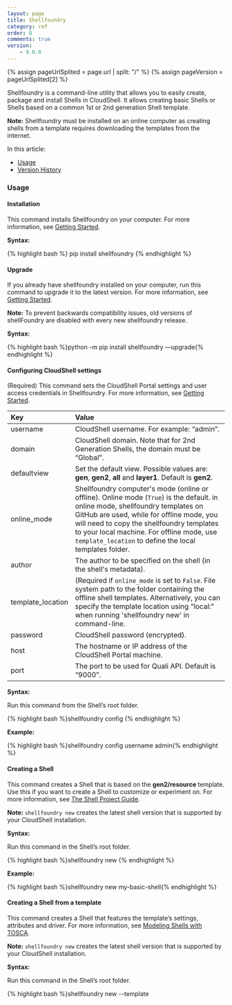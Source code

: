 ```yaml
---
layout: page
title: Shellfoundry
category: ref
order: 8
comments: true
version:
    - 9.0.0
---
```


{% assign pageUrlSplited = page.url | split: "/" %}
{% assign pageVersion = pageUrlSplited[2] %}


Shellfoundry is a command-line utility that allows you to easily create, package and install Shells in CloudShell.  It allows creating basic Shells or Shells based on a common 1st or 2nd generation Shell template. 

**Note:** Shellfoundry must be installed on an online computer as creating shells from a template requires downloading the templates from the internet.


In this article:

* [Usage](#usage)
* [Version History](#version-history)


### Usage<a name="usage"></a>


#### Installation
This command installs Shellfoundry on your computer. For more information, see [Getting Started]({{site.baseurl}}/shells/{{pageVersion}}/getting-started.html).

**Syntax:**

{% highlight bash %}
pip install shellfoundry
{% endhighlight %}


#### Upgrade

If you already have shellfoundry installed on your computer, run this command to upgrade it to the latest version. For more information, see [Getting Started]({{site.baseurl}}/shells/{{pageVersion}}/getting-started.html).

**Note:** To prevent backwards compatibility issues, old versions of shellFoundry are disabled with every new shellfoundry release.

**Syntax:**

{% highlight bash %}python -m pip install shellfoundry ––upgrade{% endhighlight %}


#### Configuring CloudShell settings

(Required) This command sets the CloudShell Portal settings and user access credentials in Shellfoundry. For more information, see [Getting Started]({{site.baseurl}}/shells/{{pageVersion}}/getting-started.html).

|  Key               |  Value 
|  :----------------   | :----------------------------------------------------------------- |            
|  username          |  CloudShell username. For example: “admin”.                        |
|  domain            |  CloudShell domain. Note that for 2nd Generation Shells, the domain must be “Global”.  |
|  defaultview       |  Set the default view. Possible values are: **gen**, **gen2**, **all** and **layer1**. Default is **gen2**.                           |
|  online_mode       |  Shellfoundry computer's mode (online or offline). Online mode (`True`) is the default. in online mode, shellfoundry templates on GitHub are used, while for offline mode, you will need to copy the shellfoundry templates to your local machine. For offline mode, use `template_location` to define the local templates folder.     |
|  author          |  The author to be specified on the shell (in the shell's metadata).                                   |
|  template_location          |   (Required if `online_mode` is set to `False`. File system path to the folder containing the offline shell templates. Alternatively, you can specify the template location using "local:" when running 'shellfoundry new' in command-line.                                  |
|  password          |  CloudShell password (encrypted).                                   |
|  host              |  The hostname or IP address of the CloudShell Portal machine.       |
|  port              |  The port to be used for Quali API. Default is “9000”.              |

**Syntax:**

Run this command from the Shell’s root folder.

{% highlight bash %}shellfoundry config <key name> <key value>{% endhighlight %}

**Example:**

{% highlight bash %}shellfoundry config username admin{% endhighlight %}


#### Creating a Shell

This command creates a Shell that is based on the **gen2/resource** template. Use this if you want to create a Shell to customize or experiment on. For more information, see [The Shell Project Guide]({{site.baseurl}}/shells/{{pageVersion}}/the-shell-project.html).

**Note:** `shellfoundry new` creates the latest shell version that is supported by your CloudShell installation. 

**Syntax:**

Run this command in the Shell’s root folder.

{% highlight bash %}shellfoundry new <Shell-name>{% endhighlight %}

**Example:**

{% highlight bash %}shellfoundry new my-basic-shell{% endhighlight %}


#### Creating a Shell from a template

This command creates a Shell that features the template’s settings, attributes and driver. For more information, see [Modeling Shells with TOSCA]({{site.baseurl}}/shells/{{pageVersion}}/modeling-the-shell.html). 

**Note:** `shellfoundry new` creates the latest shell version that is supported by your CloudShell installation. 

**Syntax:**

Run this command in the Shell’s root folder.

{% highlight bash %}shellfoundry new <Shell-name> --template <template>{% endhighlight %}

**Example:**

{% highlight bash %}shellfoundry new my-switch-g2 --template=gen2/networking/switch{% endhighlight %}

**Note:** This command creates a Shell that is based on the latest version of the specified template, which is supported by your CloudShell version. However, you can also create a Shell based on a different version of the template, by adding `--version <version_number>` to the command. 


#### Creating a Shell from a local template

This section explains how to create Shells using a Shell template that isn’t online for some reason. For example, you want to use a Shell template you are currently developing.

**Syntax:**

Run this command from the directory that will contain the new Shell:

{% highlight bash %}shellfoundry new <new-shell-name> --template local:<path-to-template’s-root-folder> {% endhighlight %}

The path can be a URL to the Shell template's zip package on GitHub or the filesystem path (prefixed by `local:./`) to the extracted zip folder:

![Shell Commands]({{site.baseurl}}/assets/download_shell_zip.png)

**Example:**
{% highlight bash %}shellfoundry new my-service-ext --template local:C:\Temp\shell-pdu-standard-master {% endhighlight %}

&nbsp;&nbsp;&nbsp;&nbsp;&nbsp;The new shell is added to the path from which you ran the `shellfounfry new` command. 


#### Creating a Shell of a specific version

Follow the steps in this section to create an older version of a Shell. 

First, run the `shellfoundry show` command to see the Shell's versions.

**Example:**
{% highlight bash %}shellfoundry show <template-name> {% endhighlight %}

Then, in the `shellfoundry new` command, specify the version you need. For example, "5.0.2":

{% highlight bash %}shellfoundry new router-shell-502 --template gen2/networking/router --version 5.0.2 {% endhighlight %}


#### Listing available Shell templates

This command lists the 1st and 2nd generation Shell templates you can use for your new Shell. Note that in offline mode, the command lists the shell templates residing locally in the folder defined in the shellfoundry config's template_location attribute. For more information, see [Modeling Shells with TOSCA]({{site.baseurl}}/shells/{{pageVersion}}/modeling-the-shell.html).

**Syntax:**

{% highlight bash %}shellfoundry list{% endhighlight %}

To view templates of a specific type, add the appropriate flag to the command: `--gen1`, `--gen2`, `--layer1`, `--all` (lists all available templates).


#### Listing versions of a Shell template

To display a list of the versions for a given template, run the following in command-line:

{% highlight bash %}shellfoundry show <template_name>{% endhighlight %}

The versions are displayed in descending order from latest to earliest.


#### Packaging a Shell

This command packs the shell's source code, data model and configuration into a ZIP package, which can be uploaded into CloudShell. For additional information, see [Deploying to Production]({{site.baseurl}}/shells/{{pageVersion}}/deploying-to-production.html).

**Syntax:**

Run this command from the Shell’s root folder.

{% highlight bash %}shellfoundry pack{% endhighlight %}

A ZIP package is created in the Shell’s *dist* directory with the name "nutshell.zip".

**Note:** The `pack` command requires the presence of a *shell.yml* file, which is created by default in Shells created using Shellfoundry. However, if your shell was created elsewhere, make sure to add a *shell.yml* file with the following structure:

 {% highlight bash %}
 ###shell.yml

 shell:

     name: nutshell
{% endhighlight %}


#### Packaging and importing a Shell into CloudShell

This command creates a distributable zip file for the Shell and imports it into CloudShell using the CloudShell Portal and user defined by the `shellfoundry configure` command. For more information, see [Getting Started]({{site.baseurl}}/shells/{{pageVersion}}/getting-started.html).

**Syntax:**

Run this command from the Shell’s root folder.

{% highlight bash %}shellfoundry install{% endhighlight %}


#### Generating the Shell’s data model file

The shell’s data model (*data_model.py* file) consists of the standard specifications and the extended data model, which is defined in the *shell-definition.yaml* file. The shell's data model is mainly used to work with resource attributes and implement the Auto-discovery process. After importing the _data_model_, PyCharm (and some other IDEs) will recognize the docstring code-hint annotations and will enable autocomplete as you can see below:

![Directory Structure]({{site.baseurl}}/assets/auto_complete_demo.png)

**Syntax:**

Run this command from the Shell’s root folder.

{% highlight bash %} shellfoundry generate {% endhighlight %}

For additional information, see [Managing the Shell’s Data Model]({{site.baseurl}}/shells/{{pageVersion}}/generating-shell-data-model.html).


#### Customizing a 2nd Gen Shell

This command downloads the source code of the Shell you wish to customize to your local machine and updates the Shell’s Author with the author specified in Shellfoundry. Note that extending official Shells (Shells that were released by Quali) will remove their official tag. For more information, see [Customizing a 2nd Gen Shell]({{site.baseurl}}/shells/{{pageVersion}}/customizing-shells.html).


**Syntax:**

Run this command from the directory that will contain the new Shell:

{% highlight bash %}
shellfoundy extend <URL/path-to-Shell>
{% endhighlight %}

The path can be a URL to the Shell's source code on [Quali Community's Integrations](https://community.quali.com/integrations) page or the filesystem path (prefixed by `local:./`) to the extracted source code folder:

![Shell Commands]({{ site.baseurl}}/assets/download_shell_source_code.png)


**Examples:**

&nbsp;&nbsp;&nbsp;&nbsp;&nbsp;Extending a Shell residing on GitHub:
&nbsp;&nbsp;&nbsp;&nbsp;&nbsp;{% highlight bash %}
shellfoundry extend https://github.com/QualiSystems/Juniper-JunOS-Router-Shell-2G/archive/1.0.0.zip
{% endhighlight %}

&nbsp;&nbsp;&nbsp;&nbsp;&nbsp;Extending a local Shell:
&nbsp;&nbsp;&nbsp;&nbsp;&nbsp;{% highlight bash %}
shellfoundry extend local:C:\Temp\my-shells\JuniperJunOSRouterShell2G
{% endhighlight %}

Before extending a local Shell, make sure the Shell's destination folder is different from the original Shell's root folder.

### Version History<a name="version-history"></a>

**1.1.9 (2018-05-03)**
* Added offline mode functionality

**1.1.8 (2018-04-23)**
* Fixed typo in `pack` command behavior
* Added new online template for Cloud Provider

**1.1.7 (2018-04-03)**
* Shellfoundry now packs deployment options if any exist

**1.1.6 (2018-03-27)**
* Added limitation installing a gen2 shell (regular/service) into a non-Global domain

**1.1.5 (2018-03-01)**
* Added new online template for Traffic Generator Controller Service

**1.1.4 (2018-02-21)**
* Added new 2nd Gen online template for Traffic Generator Chassis

**1.1.2 (2018-01-09)**
* Enhanced `extend` command logic

**1.1.1 (2017-11-14)**
* Added new online templates
* Added specific error message to Layer 1 Shell `pack` and `install` commands

**1.1.0 (2017-10-30)**
* Added `author` field to shellfoundry configuration
* Added `extend` command behavior
* Added verification when upgrading an official shell to unofficial

**1.0.4 (2017-08-28)**
* Fixed some inconsistencies relating to the `extend` and `new` commands, specifically around the shell name

**1.0.3 (2017-06-28)**
* `list` command aborts if there is a new major version on pypi
* Old Shellfoundry versions are NOT supported anymore. Therefore, in order to upgrade to the newest version, please run this command:
{% highlight bash %} pip install shellfoundry -U  {% endhighlight %}

**1.0.2 (2017-06-27)**
* `new` command aborts if there is a new major version on pypi

**1.0.1 (2017-06-26)**
* `new` command now conforms to CloudShell naming rules

**1.0.0 (2017-06-19)**
* `list` command now shows templates that are installable on your cloudshell
* `new` command now creates the latest version of the template that matches the standards installed on your cloudshell
* When running `new` or `list` commands, a notification is displayed if a new Shellfoundry version is available

**0.2.7 (2017-05-16)**
* Shellfoundry now packs *categories.xml*, if it exists

**0.2.6 (2017-03-14)**
* Minor bug fixes

**0.2.2 (2017-01-22)**
* **gen2/resource** is the now the default template for the `new` command instead of **gen1/resource**

**0.2.0 (2017-01-17)**
* `list` command filtering parameters have changed (legacy => **gen1**, TOSCA => **gen2**)
* Added another filtering parameter: **--layer1**
* Minimum CloudShell version column appears in the `list` command's output table
* **gen2** is now the default view for list command

**0.1.3 (2016-12-27)**
* `config` now echoes all default configurations if they have not been overridden by the user

**0.1.2 (2016-12-26)**
* `config` command now encrypts the password

**0.1.0 (2016-12-14)**
* `show` command was added to display all available versions of a template
* A new option was added to the `new` command called **--version**. It enables template versioning on Shellfoundry.

**0.0.44 (2016-12-12)**
* Fixed a bug with the `config` command, which caused Shellfoundry to crash if a config file was missing

**0.0.43 (2016-12-11)**
* `list` command is now able to filter results based on shell type (**--tosca**, **--legacy**, **--all**)

**0.0.41 (2016-12-08)**
* `config` command was added to allow setting configuration globally for all Shells in addition to local configuration

**0.0.39 (2016-10-09)**
* Pack Shell icon if specified in the *shell-definition.yml* file under `metadatatemplate_icon` for TOSCA based shells

**0.0.38 (2016-09-28)**
* Update reference to *cloudshell-rest-api 7.2.0.7* to use PUT method in update shell

**0.0.35 (2016-09-15)**
* TOSCA support was added to the `pack` and `install` commands
* `generate` command was added to generate the Shell driver's data model in Python

**0.0.32 (2016-08-10)**
* `pack` command downloads dependencies into *dist* directory
* Dependency for git was removed
* Local Shell templates are supported
* Proxy support was added for access to github

**0.0.31 (2016-08-04)**
* git prerequisite were removed. Shellfoundry now works even if git is not preinstalled

**0.0.28 (2016-07-07)**
* Bug pertaining to the installation of packages in CloudShell was fixed

**0.0.26 (2016-06-23)**
* Images copied to the *DataModel* folder (Issue #21)

**0.0.17 (2016-05-25)**
* Fixed anj error message that is displayed when `install` command fails in logging in into CloudShell

**0.0.1 (2016-05-02)**
* First release on PyPI
